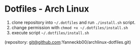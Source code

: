 # Dotfiles - Arch Linux 

1. clone repository into `~/.dotfiles` and run `./install.sh` script.
2. change permission with `chmod +x ~/.dotfiles/install.sh`
3. execute script `~/.dotfiles/install.sh`
   
(repository: git@github.com:Yanneckb00/archlinux-dotfiles.git)